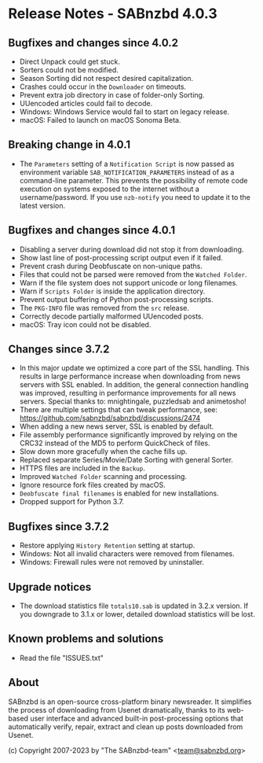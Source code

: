 Release Notes - SABnzbd 4.0.3
=========================================================

## Bugfixes and changes since 4.0.2
- Direct Unpack could get stuck.
- Sorters could not be modified.
- Season Sorting did not respect desired capitalization.
- Crashes could occur in the `Downloader` on timeouts.
- Prevent extra job directory in case of folder-only Sorting.
- UUencoded articles could fail to decode.
- Windows: Windows Service would fail to start on legacy release.
- macOS: Failed to launch on macOS Sonoma Beta.

## Breaking change in 4.0.1
- The `Parameters` setting of a `Notification Script` is now passed as
  environment variable `SAB_NOTIFICATION_PARAMETERS` instead of as a
  command-line parameter. This prevents the possibility of remote code
  execution on systems exposed to the internet without a username/password.
  If you use `nzb-notify` you need to update it to the latest version.

## Bugfixes and changes since 4.0.1
- Disabling a server during download did not stop it from downloading.
- Show last line of post-processing script output even if it failed.
- Prevent crash during Deobfuscate on non-unique paths.
- Files that could not be parsed were removed from the `Watched Folder`.
- Warn if the file system does not support unicode or long filenames.
- Warn if `Scripts Folder` is inside the application directory.
- Prevent output buffering of Python post-processing scripts.
- The `PKG-INFO` file was removed from the `src` release.
- Correctly decode partially malformed UUencoded posts.
- macOS: Tray icon could not be disabled.

## Changes since 3.7.2
- In this major update we optimized a core part of the SSL handling.
  This results in large performance increase when downloading from news
  servers with SSL enabled. In addition, the general connection handling
  was improved, resulting in performance improvements for all news servers.
  Special thanks to: mnightingale, puzzledsab and animetosho!
- There are multiple settings that can tweak performance, see:
  https://github.com/sabnzbd/sabnzbd/discussions/2474
- When adding a new news server, SSL is enabled by default.
- File assembly performance significantly improved by relying on the
  CRC32 instead of the MD5 to perform QuickCheck of files.
- Slow down more gracefully when the cache fills up.
- Replaced separate Series/Movie/Date Sorting with general Sorter.
- HTTPS files are included in the `Backup`.
- Improved `Watched Folder` scanning and processing.
- Ignore resource fork files created by macOS.
- `Deobfuscate final filenames` is enabled for new installations.
- Dropped support for Python 3.7.

## Bugfixes since 3.7.2
- Restore applying `History Retention` setting at startup.
- Windows: Not all invalid characters were removed from filenames.
- Windows: Firewall rules were not removed by uninstaller.

## Upgrade notices
- The download statistics file `totals10.sab` is updated in 3.2.x
  version. If you downgrade to 3.1.x or lower, detailed download
  statistics will be lost.

## Known problems and solutions
- Read the file "ISSUES.txt"

## About
  SABnzbd is an open-source cross-platform binary newsreader.
  It simplifies the process of downloading from Usenet dramatically, thanks
  to its web-based user interface and advanced built-in post-processing options
  that automatically verify, repair, extract and clean up posts downloaded
  from Usenet.

  (c) Copyright 2007-2023 by "The SABnzbd-team" \<team@sabnzbd.org\>
